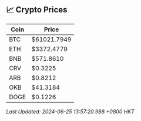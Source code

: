 ## 📈 Crypto Prices

| Coin | Price |
| ---- | ----- |
| BTC | $61021.7949 |
| ETH | $3372.4779 |
| BNB | $571.8610 |
| CRV | $0.3225 |
| ARB | $0.8212 |
| OKB | $41.3184 |
| DOGE | $0.1226 |

_Last Updated: 2024-06-25 13:57:20.988 +0800 HKT_